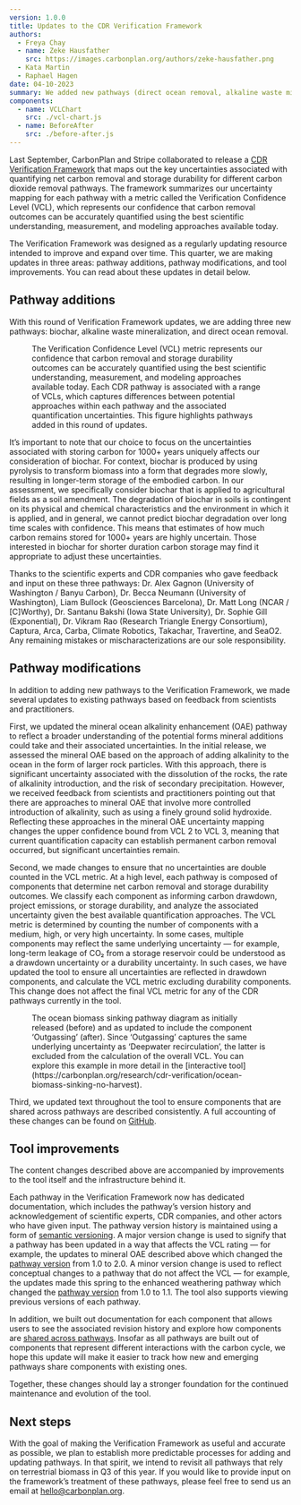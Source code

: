 ```yaml
---
version: 1.0.0
title: Updates to the CDR Verification Framework
authors:
  - Freya Chay
  - name: Zeke Hausfather
    src: https://images.carbonplan.org/authors/zeke-hausfather.png
  - Kata Martin
  - Raphael Hagen
date: 04-10-2023
summary: We added new pathways (direct ocean removal, alkaline waste mineralization, and biochar), modified existing pathways, and upgraded the tool with improved versioning, additional documentation, and the ability to see how components are shared across pathways.
components:
  - name: VCLChart
    src: ./vcl-chart.js
  - name: BeforeAfter
    src: ./before-after.js
---
```


Last September, CarbonPlan and Stripe collaborated to release a [CDR Verification Framework](https://carbonplan.org/research/cdr-verification) that maps out the key uncertainties associated with quantifying net carbon removal and storage durability for different carbon dioxide removal pathways. The framework summarizes our uncertainty mapping for each pathway with a metric called the Verification Confidence Level (VCL), which represents our confidence that carbon removal outcomes can be accurately quantified using the best scientific understanding, measurement, and modeling approaches available today.

The Verification Framework was designed as a regularly updating resource intended to improve and expand over time. This quarter, we are making updates in three areas: pathway additions, pathway modifications, and tool improvements. You can read about these updates in detail below.

## Pathway additions

With this round of Verification Framework updates, we are adding three new pathways: biochar, alkaline waste mineralization, and direct ocean removal.

<Figure>
  <VCLChart />
  <FigureCaption number={1}>
    The Verification Confidence Level (VCL) metric represents our confidence
    that carbon removal and storage durability outcomes can be accurately
    quantified using the best scientific understanding, measurement, and
    modeling approaches available today. Each CDR pathway is associated with a
    range of VCLs, which captures differences between potential approaches
    within each pathway and the associated quantification uncertainties. This
    figure highlights pathways added in this round of updates.
  </FigureCaption>
</Figure>

It’s important to note that our choice to focus on the uncertainties associated with storing carbon for 1000+ years uniquely affects our consideration of biochar. For context, biochar is produced by using pyrolysis to transform biomass into a form that degrades more slowly, resulting in longer-term storage of the embodied carbon. In our assessment, we specifically consider biochar that is applied to agricultural fields as a soil amendment. The degradation of biochar in soils is contingent on its physical and chemical characteristics and the environment in which it is applied, and in general, we cannot predict biochar degradation over long time scales with confidence. This means that estimates of how much carbon remains stored for 1000+ years are highly uncertain. Those interested in biochar for shorter duration carbon storage may find it appropriate to adjust these uncertainties.

Thanks to the scientific experts and CDR companies who gave feedback and input on these three pathways: Dr. Alex Gagnon (University of Washington / Banyu Carbon), Dr. Becca Neumann (University of Washington), Liam Bullock (Geosciences Barcelona), Dr. Matt Long (NCAR / [C]Worthy), Dr. Santanu Bakshi (Iowa State University), Dr. Sophie Gill (Exponential), Dr. Vikram Rao (Research Triangle Energy Consortium), Captura, Arca, Carba, Climate Robotics, Takachar, Travertine, and SeaO2. Any remaining mistakes or mischaracterizations are our sole responsibility.

## Pathway modifications

In addition to adding new pathways to the Verification Framework, we made several updates to existing pathways based on feedback from scientists and practitioners.

First, we updated the mineral ocean alkalinity enhancement (OAE) pathway to reflect a broader understanding of the potential forms mineral additions could take and their associated uncertainties. In the initial release, we assessed the mineral OAE based on the approach of adding alkalinity to the ocean in the form of larger rock particles. With this approach, there is significant uncertainty associated with the dissolution of the rocks, the rate of alkalinity introduction, and the risk of secondary precipitation. However, we received feedback from scientists and practitioners pointing out that there are approaches to mineral OAE that involve more controlled introduction of alkalinity, such as using a finely ground solid hydroxide. Reflecting these approaches in the mineral OAE uncertainty mapping changes the upper confidence bound from VCL 2 to VCL 3, meaning that current quantification capacity can establish permanent carbon removal occurred, but significant uncertainties remain.

Second, we made changes to ensure that no uncertainties are double counted in the VCL metric. At a high level, each pathway is composed of components that determine net carbon removal and storage durability outcomes. We classify each component as informing carbon drawdown, project emissions, or storage durability, and analyze the associated uncertainty given the best available quantification approaches. The VCL metric is determined by counting the number of components with a medium, high, or very high uncertainty. In some cases, multiple components may reflect the same underlying uncertainty — for example, long-term leakage of CO₂ from a storage reservoir could be understood as a drawdown uncertainty or a durability uncertainty. In such cases, we have updated the tool to ensure all uncertainties are reflected in drawdown components, and calculate the VCL metric excluding durability components. This change does not affect the final VCL metric for any of the CDR pathways currently in the tool.

<Figure>
  <BeforeAfter />
  <FigureCaption number={2}>
    The ocean biomass sinking pathway diagram as initially released (before) and
    as updated to include the component ‘Outgassing’ (after). Since ‘Outgassing’
    captures the same underlying uncertainty as ‘Deepwater recirculation’, the
    latter is excluded from the calculation of the overall VCL. You can explore
    this example in more detail in the [interactive
    tool](https://carbonplan.org/research/cdr-verification/ocean-biomass-sinking-no-harvest).
  </FigureCaption>
</Figure>

Third, we updated text throughout the tool to ensure components that are shared across pathways are described consistently. A full accounting of these changes can be found on [GitHub](https://github.com/carbonplan/cdr-verification).

## Tool improvements

The content changes described above are accompanied by improvements to the tool itself and the infrastructure behind it.

Each pathway in the Verification Framework now has dedicated documentation, which includes the pathway’s version history and acknowledgement of scientific experts, CDR companies, and other actors who have given input. The pathway version history is maintained using a form of [semantic versioning](https://semver.org/). A major version change is used to signify that a pathway has been updated in a way that affects the VCL rating — for example, the updates to mineral OAE described above which changed the [pathway version](https://carbonplan.org/research/cdr-verification/docs/pathways/ocean-alkalinity-enhancement-mineral) from 1.0 to 2.0. A minor version change is used to reflect conceptual changes to a pathway that do not affect the VCL — for example, the updates made this spring to the enhanced weathering pathway which changed the [pathway version](https://carbonplan.org/research/cdr-verification/docs/pathways/enhanced-weathering) from 1.0 to 1.1. The tool also supports viewing previous versions of each pathway.

In addition, we built out documentation for each component that allows users to see the associated revision history and explore how components are [shared across pathways](https://carbonplan.org/research/cdr-verification/docs/components/asg). Insofar as all pathways are built out of components that represent different interactions with the carbon cycle, we hope this update will make it easier to track how new and emerging pathways share components with existing ones.

Together, these changes should lay a stronger foundation for the continued maintenance and evolution of the tool.

## Next steps

With the goal of making the Verification Framework as useful and accurate as possible, we plan to establish more predictable processes for adding and updating pathways. In that spirit, we intend to revisit all pathways that rely on terrestrial biomass in Q3 of this year. If you would like to provide input on the framework’s treatment of these pathways, please feel free to send us an email at hello@carbonplan.org.
